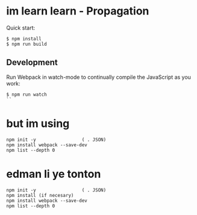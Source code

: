 # im learn learn - Propagation

Quick start:

```
$ npm install
$ npm run build
```

## Development

Run Webpack in watch-mode to continually compile the JavaScript as you work:

```
$ npm run watch
``
```

# but im using

```
npm init -y                 ( . JSON)
npm install webpack --save-dev
npm list --depth 0

```

# edman li ye tonton

```
npm init -y                 ( . JSON)
npm install (if necesary)
npm install webpack --save-dev
npm list --depth 0

```

